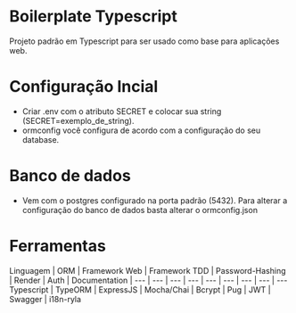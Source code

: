 # Boilerplate Typescript
Projeto padrão em Typescript para ser usado como base para aplicações web.

# Configuração Incial 
 - Criar .env com o atributo SECRET e colocar sua string (SECRET=exemplo_de_string).
 - ormconfig você configura de acordo com a configuração do seu database.

# Banco de dados
 - Vem com o postgres configurado na porta padrão (5432). Para alterar a configuração do banco de dados basta alterar o ormconfig.json

# Ferramentas
Linguagem | ORM | Framework Web | Framework TDD | Password-Hashing | Render | Auth | Documentation |
--- | --- | --- | --- | --- | --- | --- | --- | ---
Typescript | TypeORM | ExpressJS | Mocha/Chai | Bcrypt | Pug | JWT | Swagger | i18n-ryla
